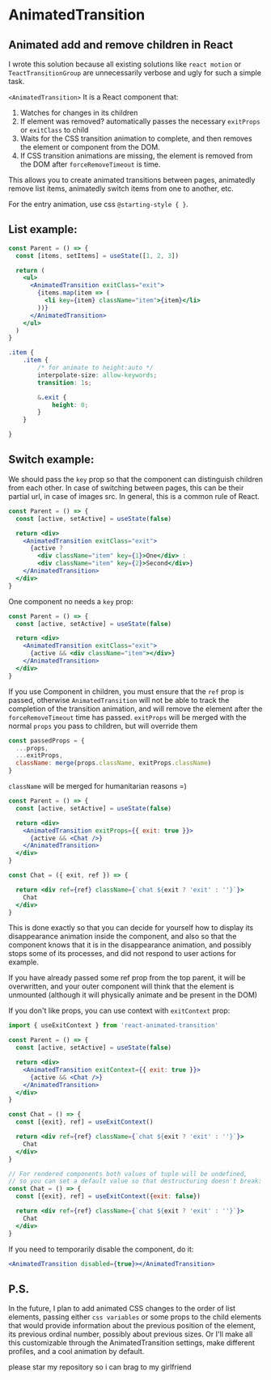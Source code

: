 AnimatedTransition
===

Animated add and remove children in React
---

I wrote this solution because all existing solutions like `react motion` or
`TeactTransitionGroup` are unnecessarily verbose and ugly for such a simple
task.

`<AnimatedTransition>` It is a React component that:

1. Watches for changes in its children
2. If element was removed? automatically passes the necessary
   `exitProps` or `exitClass` to child
3. Waits for the CSS transition animation to complete, and then removes the
   element or component from the DOM.
4. If CSS transition animations are missing, the
   element is removed from the DOM after `forceRemoveTimeout` is time.

This allows you to create animated transitions between pages, animatedly
remove list items, animatedly switch items from one to another, etc.

For the entry animation, use css `@starting-style { }`.

List example:
---

```jsx 
const Parent = () => {
  const [items, setItems] = useState([1, 2, 3])

  return (
    <ul>
      <AnimatedTransition exitClass="exit">
        {items.map(item => (
          <li key={item} className="item">{item}</li>
        ))}
      </AnimatedTransition>
    </ul>
  )
}

```

```css
.item {
    .item {
        /* for animate to height:auto */
        interpolate-size: allow-keywords;
        transition: 1s;

        &.exit {
            height: 0;
        }
    }

}
```

Switch example:
---

We should pass the `key` prop so that the component can distinguish
children
from each other. In case of switching between pages, this can be their
partial url, in case of images src. In general, this is a common rule
of React.

```jsx 
const Parent = () => {
  const [active, setActive] = useState(false)

  return <div>
    <AnimatedTransition exitClass="exit">
      {active ?
        <div className="item" key={1}>One</div> :
        <div className="item" key={2}>Second</div>}
    </AnimatedTransition>
  </div>
}
```

One component no needs a `key` prop:

```jsx 
const Parent = () => {
  const [active, setActive] = useState(false)

  return <div>
    <AnimatedTransition exitClass="exit">
      {active && <div className="item"></div>}
    </AnimatedTransition>
  </div>
}
```

If you use Component in children, you must ensure that the `ref` prop is
passed, otherwise `AnimatedTransition` will not be able to track the
completion of the transition animation, and will remove the element
after the `forceRemoveTimeout` time has passed. `exitProps` will be merged
with the normal `props` you pass to children, but will override them

```js
const passedProps = {
  ...props,
  ...exitProps,
  className: merge(props.className, exitProps.className)
}
```

`className` will be merged for humanitarian reasons =)

```jsx 
const Parent = () => {
  const [active, setActive] = useState(false)

  return <div>
    <AnimatedTransition exitProps={{ exit: true }}>
      {active && <Chat />}
    </AnimatedTransition>
  </div>
}

const Chat = ({ exit, ref }) => {

  return <div ref={ref} className={`chat ${exit ? 'exit' : ''}`}>
    Chat
  </div>
}
```

This is done exactly so that you can decide for yourself how to display its
disappearance animation inside the component, and also so that the
component knows that it is in the disappearance animation, and possibly
stops some of its processes, and did not respond to user actions for
example.


If you have already passed some ref prop from the top parent, it will be
overwritten, and your outer component will think that the element is
unmounted (although it will physically animate and be present in the DOM)

If you don't like props, you can use context with `exitContext` prop:

```jsx
import { useExitContext } from 'react-animated-transition'

const Parent = () => {
  const [active, setActive] = useState(false)

  return <div>
    <AnimatedTransition exitContext={{ exit: true }}>
      {active && <Chat />}
    </AnimatedTransition>
  </div>
}

const Chat = () => {
  const [{exit}, ref] = useExitContext()

  return <div ref={ref} className={`chat ${exit ? 'exit' : ''}`}>
    Chat
  </div>
}

// For rendered components both values of tuple will be undefined, 
// so you can set a default value so that destructuring doesn't break:
const Chat = () => {
  const [{exit}, ref] = useExitContext({exit: false})

  return <div ref={ref} className={`chat ${exit ? 'exit' : ''}`}>
    Chat
  </div>
}
```


If you need to temporarily disable the component, do it:

```jsx
<AnimatedTransition disabled={true}></AnimatedTransition>
```

P.S.
---
In the future, I plan to add animated CSS changes to the order of list
elements, passing either `css variables` or some props to the child
elements that would provide information about the previous position of the
element, its previous ordinal number, possibly about previous sizes. Or
I'll make all this customizable through the AnimatedTransition settings,
make different profiles, and a cool animation by default. 


please star my repository so i can brag to my girlfriend
